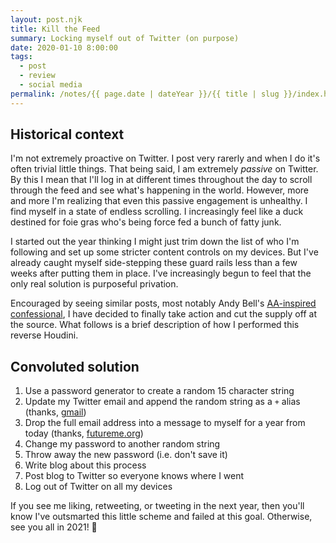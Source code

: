 ```yaml
---
layout: post.njk
title: Kill the Feed
summary: Locking myself out of Twitter (on purpose)
date: 2020-01-10 8:00:00
tags:
  - post
  - review
  - social media
permalink: /notes/{{ page.date | dateYear }}/{{ title | slug }}/index.html
---
```


## Historical context

I'm not extremely proactive on Twitter. I post very rarerly and when I do it's often trivial little things. That being said, I am extremely _passive_ on Twitter. By this I mean that I'll log in at different times throughout the day to scroll through the feed and see what's happening in the world. However, more and more I'm realizing that even this passive engagement is unhealthy. I find myself in a state of endless scrolling. I increasingly feel like a duck destined for foie gras who's being force fed a bunch of fatty junk. 

I started out the year thinking I might just trim down the list of who I'm following and set up some stricter content controls on my devices. But I've already caught myself side-stepping these guard rails less than a few weeks after putting them in place. I've increasingly begun to feel that the only real solution is purposeful privation.

Encouraged by seeing similar posts, most notably Andy Bell's [AA-inspired confessional](https://hankchizljaw.com/wrote/hello-i'm-andy-and-i'm-addicted-to-twitter/), I have decided to finally take action and cut the supply off at the source. What follows is a brief description of how I performed this reverse Houdini.

## Convoluted solution

1. Use a password generator to create a random 15 character string
2. Update my Twitter email and append the random string as a `+` alias (thanks, [gmail](https://gizmodo.com/how-to-use-the-infinite-number-of-email-addresses-gmail-1609458192))
3. Drop the full email address into a message to myself for a year from today (thanks, [futureme.org](https://www.futureme.org))
4. Change my password to another random string
5. Throw away the new password (i.e. don't save it)
6. Write blog about this process
7. Post blog to Twitter so everyone knows where I went
8. Log out of Twitter on all my devices

If you see me liking, retweeting, or tweeting in the next year, then you'll know I've outsmarted this little scheme and failed at this goal. Otherwise, see you all in 2021! 👋
